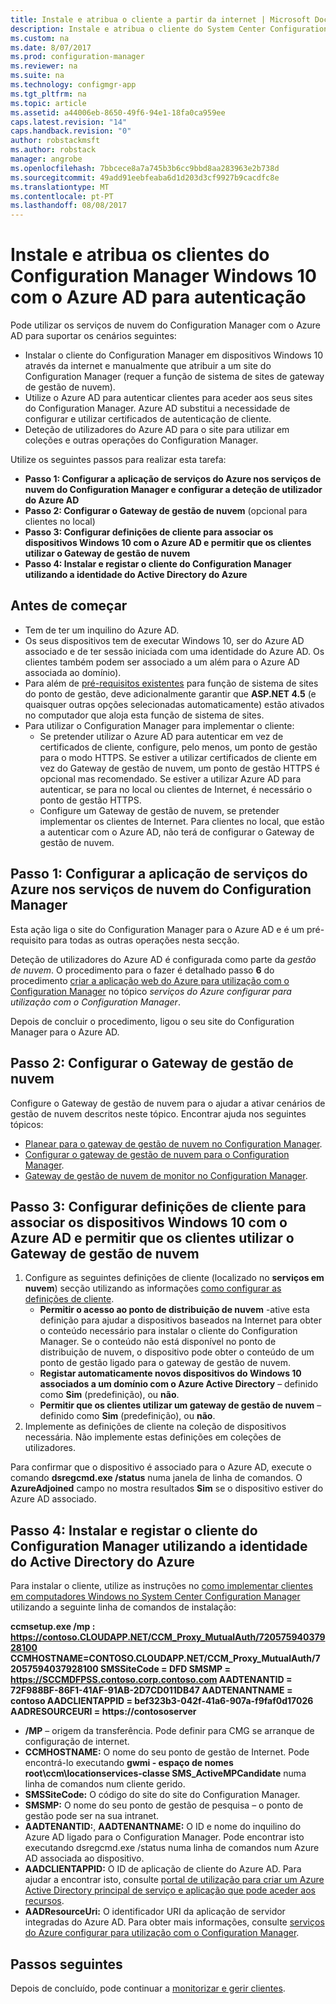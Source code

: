 ```yaml
---
title: Instale e atribua o cliente a partir da internet | Microsoft Docs
description: Instale e atribua o cliente do System Center Configuration Manager a partir da internet.
ms.custom: na
ms.date: 8/07/2017
ms.prod: configuration-manager
ms.reviewer: na
ms.suite: na
ms.technology: configmgr-app
ms.tgt_pltfrm: na
ms.topic: article
ms.assetid: a44006eb-8650-49f6-94e1-18fa0ca959ee
caps.latest.revision: "14"
caps.handback.revision: "0"
author: robstackmsft
ms.author: robstack
manager: angrobe
ms.openlocfilehash: 7bbcece8a7a745b3b6cc9bbd8aa283963e2b738d
ms.sourcegitcommit: 49add91eebfeaba6d1d203d3cf9927b9cacdfc8e
ms.translationtype: MT
ms.contentlocale: pt-PT
ms.lasthandoff: 08/08/2017
---
```

# <a name="install-and-assign-configuration-manager-windows-10-clients-using-azure-ad-for-authentication"></a>Instale e atribua os clientes do Configuration Manager Windows 10 com o Azure AD para autenticação

Pode utilizar os serviços de nuvem do Configuration Manager com o Azure AD para suportar os cenários seguintes:

- Instalar o cliente do Configuration Manager em dispositivos Windows 10 através da internet e manualmente que atribuir a um site do Configuration Manager (requer a função de sistema de sites de gateway de gestão de nuvem).
- Utilize o Azure AD para autenticar clientes para aceder aos seus sites do Configuration Manager. Azure AD substitui a necessidade de configurar e utilizar certificados de autenticação de cliente.
- Deteção de utilizadores do Azure AD para o site para utilizar em coleções e outras operações do Configuration Manager.

Utilize os seguintes passos para realizar esta tarefa:

- **Passo 1: Configurar a aplicação de serviços do Azure nos serviços de nuvem do Configuration Manager e configurar a deteção de utilizador do Azure AD**
- **Passo 2: Configurar o Gateway de gestão de nuvem** (opcional para clientes no local)
- **Passo 3: Configurar definições de cliente para associar os dispositivos Windows 10 com o Azure AD e permitir que os clientes utilizar o Gateway de gestão de nuvem**
- **Passo 4: Instalar e registar o cliente do Configuration Manager utilizando a identidade do Active Directory do Azure**


## <a name="before-you-start"></a>Antes de começar

- Tem de ter um inquilino do Azure AD.
- Os seus dispositivos tem de executar Windows 10, ser do Azure AD associado e de ter sessão iniciada com uma identidade do Azure AD. Os clientes também podem ser associado a um além para o Azure AD associada ao domínio).
- Para além de [pré-requisitos existentes](/sccm/core/plan-design/configs/site-and-site-system-prerequisites) para função de sistema de sites do ponto de gestão, deve adicionalmente garantir que **ASP.NET 4.5** (e quaisquer outras opções selecionadas automaticamente) estão ativados no computador que aloja esta função de sistema de sites.
- Para utilizar o Configuration Manager para implementar o cliente:
    - Se pretender utilizar o Azure AD para autenticar em vez de certificados de cliente, configure, pelo menos, um ponto de gestão para o modo HTTPS.
        Se estiver a utilizar certificados de cliente em vez do Gateway de gestão de nuvem, um ponto de gestão HTTPS é opcional mas recomendado. Se estiver a utilizar Azure AD para autenticar, se para no local ou clientes de Internet, é necessário o ponto de gestão HTTPS.
    - Configure um Gateway de gestão de nuvem, se pretender implementar os clientes de Internet. Para clientes no local, que estão a autenticar com o Azure AD, não terá de configurar o Gateway de gestão de nuvem.


## <a name="step-1-set-up-the-azure-services-app-in-configuration-manager-cloud-services"></a>Passo 1: Configurar a aplicação de serviços do Azure nos serviços de nuvem do Configuration Manager

Esta ação liga o site do Configuration Manager para o Azure AD e é um pré-requisito para todas as outras operações nesta secção. 

Deteção de utilizadores do Azure AD é configurada como parte da *gestão de nuvem*. O procedimento para o fazer é detalhado passo **6** do procedimento [criar a aplicação web do Azure para utilização com o Configuration Manager](/sccm/core/servers/deploy/configure/Azure-services-wizard#webapp) no tópico *serviços do Azure configurar para utilização com o Configuration Manager*.
    
Depois de concluir o procedimento, ligou o seu site do Configuration Manager para o Azure AD. 

## <a name="step-2-set-up-the-cloud-management-gateway"></a>Passo 2: Configurar o Gateway de gestão de nuvem

Configure o Gateway de gestão de nuvem para o ajudar a ativar cenários de gestão de nuvem descritos neste tópico. Encontrar ajuda nos seguintes tópicos: 

- [Planear para o gateway de gestão de nuvem no Configuration Manager](/sccm/core/clients/manage/plan-cloud-management-gateway).
- [Configurar o gateway de gestão de nuvem para o Configuration Manager](/sccm/core/clients/manage/setup-cloud-management-gateway).
- [Gateway de gestão de nuvem de monitor no Configuration Manager](/sccm/core/clients/manage/monitor-clients-cloud-management-gateway).

## <a name="step-3-configure-client-settings-to-join-windows-10-devices-with-azure-ad-and-enable-clients-to-use-the-cloud-management-gateway"></a>Passo 3: Configurar definições de cliente para associar os dispositivos Windows 10 com o Azure AD e permitir que os clientes utilizar o Gateway de gestão de nuvem

1.  Configure as seguintes definições de cliente (localizado no **serviços em nuvem**) secção utilizando as informações [como configurar as definições de cliente](/sccm/core/clients/deploy/configure-client-settings).
    - **Permitir o acesso ao ponto de distribuição de nuvem** -ative esta definição para ajudar a dispositivos baseados na Internet para obter o conteúdo necessário para instalar o cliente do Configuration Manager. Se o conteúdo não está disponível no ponto de distribuição de nuvem, o dispositivo pode obter o conteúdo de um ponto de gestão ligado para o gateway de gestão de nuvem.
    - **Registar automaticamente novos dispositivos do Windows 10 associados a um domínio com o Azure Active Directory** – definido como **Sim** (predefinição), ou **não**.
    - **Permitir que os clientes utilizar um gateway de gestão de nuvem** – definido como **Sim** (predefinição), ou **não**.
2.  Implemente as definições de cliente na coleção de dispositivos necessária. Não implemente estas definições em coleções de utilizadores.

Para confirmar que o dispositivo é associado para o Azure AD, execute o comando **dsregcmd.exe /status** numa janela de linha de comandos. O **AzureAdjoined** campo no mostra resultados **Sim** se o dispositivo estiver do Azure AD associado.


## <a name="step-4-install-and-register-the-configuration-manager-client-using-azure-active-directory-identity"></a>Passo 4: Instalar e registar o cliente do Configuration Manager utilizando a identidade do Active Directory do Azure

Para instalar o cliente, utilize as instruções no [como implementar clientes em computadores Windows no System Center Configuration Manager](/sccm/core/clients/deploy/deploy-clients-to-windows-computers#a-namebkmkmanuala-how-to-install-clients-manually) utilizando a seguinte linha de comandos de instalação: 

**ccmsetup.exe /mp &#58; https://contoso.CLOUDAPP.NET/CCM_Proxy_MutualAuth/72057594037928100 CCMHOSTNAME=CONTOSO.CLOUDAPP.NET/CCM_Proxy_MutualAuth/72057594037928100 SMSSiteCode = DFD SMSMP = https://SCCMDFPSS.contoso.corp.contoso.com AADTENANTID = 72F988BF-86F1-41AF-91AB-2D7CD011DB47 AADTENANTNAME = contoso AADCLIENTAPPID = bef323b3-042f-41a6-907a-f9faf0d17026 AADRESOURCEURI = https://contososerver**

- **/MP** – origem da transferência. Pode definir para CMG se arranque de configuração de internet.
- **CCMHOSTNAME:** O nome do seu ponto de gestão de Internet. Pode encontrá-lo executando **gwmi - espaço de nomes root\ccm\locationservices-classe SMS_ActiveMPCandidate** numa linha de comandos num cliente gerido.
- **SMSSiteCode:** O código do site do site do Configuration Manager.
- **SMSMP:** O nome do seu ponto de gestão de pesquisa – o ponto de gestão pode ser na sua intranet.
- **AADTENANTID:**, **AADTENANTNAME:** O ID e nome do inquilino do Azure AD ligado para o Configuration Manager. Pode encontrar isto executando dsregcmd.exe /status numa linha de comandos num Azure AD associada ao dispositivo.
- **AADCLIENTAPPID:** O ID de aplicação de cliente do Azure AD. Para ajudar a encontrar isto, consulte [portal de utilização para criar um Azure Active Directory principal de serviço e aplicação que pode aceder aos recursos](https://docs.microsoft.com/azure/azure-resource-manager/resource-group-create-service-principal-portal#get-application-id-and-authentication-key).
- **AADResourceUri:** O identificador URI da aplicação de servidor integradas do Azure AD. Para obter mais informações, consulte [serviços do Azure configurar para utilização com o Configuration Manager](/sccm/core/servers/deploy/configure/azure-services-wizard).




## <a name="next-steps"></a>Passos seguintes

Depois de concluído, pode continuar a [monitorizar e gerir clientes](/sccm/core/clients/manage/monitor-clients).

